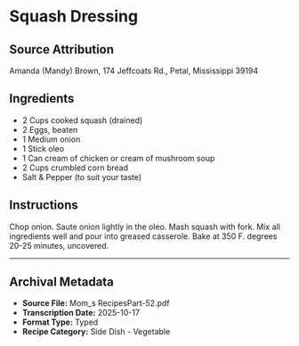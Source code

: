 # Squash Dressing

## Source Attribution

Amanda (Mandy) Brown, 174 Jeffcoats Rd., Petal, Mississippi 39194

## Ingredients

- 2 Cups cooked squash (drained)
- 2 Eggs, beaten
- 1 Medium onion
- 1 Stick oleo
- 1 Can cream of chicken or cream of mushroom soup
- 2 Cups crumbled corn bread
- Salt & Pepper (to suit your taste)

## Instructions

Chop onion. Saute onion lightly in the oleo. Mash squash with fork. Mix all ingredients well and pour into greased casserole. Bake at 350 F. degrees 20-25 minutes, uncovered.

---

## Archival Metadata

- **Source File:** Mom_s RecipesPart-52.pdf
- **Transcription Date:** 2025-10-17
- **Format Type:** Typed
- **Recipe Category:** Side Dish - Vegetable

